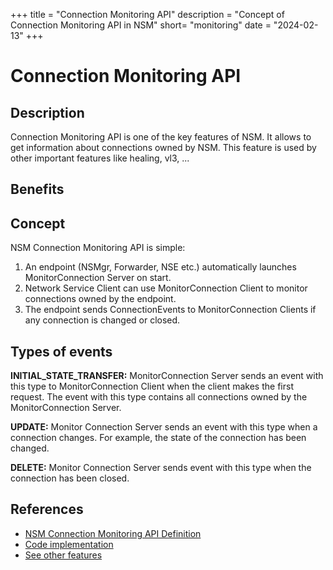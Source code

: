 +++
title = "Connection Monitoring API"
description = "Concept of Connection Monitoring API in NSM"
short= "monitoring"
date = "2024-02-13"
+++

# Connection Monitoring API

## Description

Connection Monitoring API is one of the key features of NSM. It allows to get information about connections owned by NSM. This feature is used by other important features like healing, vl3, ...

## Benefits


## Concept

NSM Connection Monitoring API is simple:

1. An endpoint (NSMgr, Forwarder, NSE etc.) automatically launches MonitorConnection Server on start. 
2. Network Service Client can use MonitorConnection Client to monitor connections owned by the endpoint.
3. The endpoint sends ConnectionEvents to MonitorConnection Clients if any connection is changed or closed.


## Types of events

**INITIAL_STATE_TRANSFER:** MonitorConnection Server sends an event with this type to MonitorConnection Client when the client makes the first request. The event with this type contains all connections owned by the MonitorConnection Server.

**UPDATE:** Monitor Connection Server sends an event with this type when a connection changes. For example, the state of the connection has been changed.

**DELETE:** Monitor Connection Server sends event with this type when the connection has been closed.


## References

- [NSM Connection Monitoring API Definition](https://github.com/networkservicemesh/api/blob/release/v1.10.0/pkg/api/networkservice/connection.proto#L79-L81)
- [Code implementation](https://github.com/networkservicemesh/sdk/tree/release/v1.10.0/pkg/networkservice/common/monitor)
- [See other features](../)
